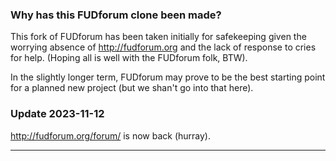### Why has this FUDforum clone been made?

This fork of FUDforum has been taken initially for safekeeping given the 
worrying absence of http://fudforum.org and the lack of response to cries
for help. (Hoping all is well with the FUDforum folk, BTW).

In the slightly longer term, FUDforum may prove to be the best starting
point for a planned new project (but we shan't go into that here).

### Update 2023-11-12

http://fudforum.org/forum/ is now back (hurray).

--------------------------------------------------------------------------






